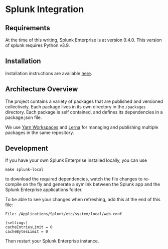 # Splunk Integration


## Requirements

At the time of this writing, Splunk Enterprise is at version 9.4.0. This version of splunk requires Python v3.9.

## Installation

Installation instructions are available [here](https://docs.flare.io/splunk-app-integration).

## Architecture Overview

The project contains a variety of packages that are published and versioned collectively. Each package lives in its own 
directory in the `/packages` directory. Each package is self contained, and defines its dependencies in a package.json file.

We use [Yarn Workspaces](https://yarnpkg.com/lang/en/docs/workspaces/) and [Lerna](https://github.com/lerna/lerna) for
managing and publishing multiple packages in the same repository.


## Development

If you have your own Splunk Enterprise installed locally, you can use

```
make splunk-local
```

to download the required dependencies, watch the file changes to re-compile on the fly and generate a symlink between the Splunk app and the Splunk Enterprise applications folder.

To be able to see your changes when refreshing, add this at the end of this file:
```
File: /Applications/Splunk/etc/system/local/web.conf

[settings]
cacheEntriesLimit = 0
cacheBytesLimit = 0
```
Then restart your Splunk Enterprise instance.
